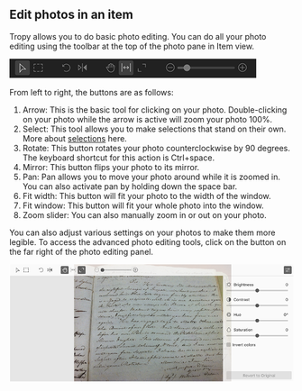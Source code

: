 ## Edit photos in an item

Tropy allows you to do basic photo editing. You can do all your photo editing using the toolbar at the top of the photo pane in Item view.

![](/assets/esper.png)

From left to right, the buttons are as follows:

1. Arrow:  This is the basic tool for clicking on your photo. Double-clicking on your photo while the arrow is active will zoom your photo 100%.
2. Select: This tool allows you to make selections that stand on their own. More about [selections](//using_tropy/item_view/selections.md) here.
3. Rotate: This button rotates your photo counterclockwise by 90 degrees. The keyboard shortcut for this action is Ctrl+space.
4. Mirror: This button flips your photo to its mirror.
5. Pan: Pan allows you to move your photo around while it is zoomed in. You can also activate pan by holding down the space bar.
6. Fit width: This button will fit your photo to the width of the window.
7. Fit window: This button will fit your whole photo into the window.
8. Zoom slider: You can also manually zoom in or out on your photo.


You can also adjust various settings on your photos to make them more legible. To access the advanced photo editing tools, click on the button on the far right of the photo editing panel.

![](/assets/photo-editing.png)
